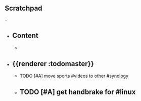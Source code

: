 ## Scratchpad
	-
- ## Content
	-
- ## {{renderer :todomaster}}
	- TODO [#A] move sports #videos to other #synology
	- TODO [#A] get handbrake for #linux
		-